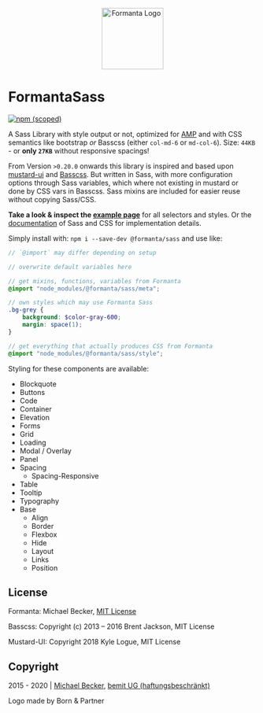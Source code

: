 <p align="center">
  <a href="https://formanta.bemit.codes" rel="noopener noreferrer" target="_blank"><img width="125" src="https://formanta.bemit.codes/formanta_logo.svg" alt="Formanta Logo"></a>
</p>

# FormantaSass

[![npm (scoped)](https://img.shields.io/npm/v/@formanta/sass?style=flat-square)](https://www.npmjs.com/package/@formanta/sass)

A Sass Library with style output or not, optimized for [AMP](https://amp.dev) and with CSS semantics like bootstrap *or* Basscss (either `col-md-6` or `md-col-6`). Size: `44KB` - or **only `27KB`** without responsive spacings!

From Version `>0.20.0` onwards this library is inspired and based upon [mustard-ui](https://kylelogue.github.io/mustard-ui) and [Basscss](https://basscss.com/). But written in Sass, with more configuration options through Sass variables, which where not existing in mustard or done by CSS vars in Basscss. Sass mixins are included for easier reuse without copying Sass/CSS.

**Take a look & inspect the [example page](https://formanta.bemit.codes)** for all selectors and styles. Or the [documentation](https://formanta.bemit.codes/docs/) of Sass and CSS for implementation details.

Simply install with: `npm i --save-dev @formanta/sass` and use like:

```scss
// `@import` may differ depending on setup

// overwrite default variables here

// get mixins, functions, variables from Formanta
@import "node_modules/@formanta/sass/meta";

// own styles which may use Formanta Sass
.bg-grey {
    background: $color-gray-600;
    margin: space(1);
}

// get everything that actually produces CSS from Formanta
@import "node_modules/@formanta/sass/style";
```

Styling for these components are available:

- Blockquote
- Buttons
- Code
- Container
- Elevation
- Forms
- Grid
- Loading
- Modal / Overlay
- Panel
- Spacing
    - Spacing-Responsive
- Table
- Tooltip
- Typography
- Base
    - Align
    - Border
    - Flexbox
    - Hide
    - Layout
    - Links
    - Position

## License

Formanta: Michael Becker, [MIT License](LICENSE)

Basscss: Copyright (c) 2013 – 2016 Brent Jackson, MIT License

Mustard-UI: Copyright 2018 Kyle Logue, MIT License

## Copyright

2015 - 2020 | [Michael Becker](https://mlbr.xyz), [bemit UG (haftungsbeschränkt)](https://bemit.codes)

Logo made by Born & Partner

